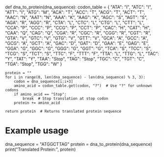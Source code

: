 def dna_to_protein(dna_sequence):
    codon_table = {
        "ATA": "I", "ATC": "I", "ATT": "I", "ATG": "M",
        "ACA": "T", "ACC": "T", "ACG": "T", "ACT": "T",
        "AAC": "N", "AAT": "N", "AAA": "K", "AAG": "K",
        "AGC": "S", "AGT": "S", "AGA": "R", "AGG": "R",
        "CTA": "L", "CTC": "L", "CTG": "L", "CTT": "L",
        "CCA": "P", "CCC": "P", "CCG": "P", "CCT": "P",
        "CAC": "H", "CAT": "H", "CAA": "Q", "CAG": "Q",
        "CGA": "R", "CGC": "R", "CGG": "R", "CGT": "R",
        "GTA": "V", "GTC": "V", "GTG": "V", "GTT": "V",
        "GCA": "A", "GCC": "A", "GCG": "A", "GCT": "A",
        "GAC": "D", "GAT": "D", "GAA": "E", "GAG": "E",
        "GGA": "G", "GGC": "G", "GGG": "G", "GGT": "G",
        "TCA": "S", "TCC": "S", "TCG": "S", "TCT": "S",
        "TTC": "F", "TTT": "F", "TTA": "L", "TTG": "L",
        "TAC": "Y", "TAT": "Y", "TAA": "Stop", "TAG": "Stop",
        "TGC": "C", "TGT": "C", "TGA": "Stop", "TGG": "W"
    }
    
    protein = ""
    for i in range(0, len(dna_sequence) - len(dna_sequence) % 3, 3):
        codon = dna_sequence[i:i+3]
        amino_acid = codon_table.get(codon, "?")  # Use "?" for unknown codons
        if amino_acid == "Stop":
            break  # Stop translation at stop codon
        protein += amino_acid
    
    return protein  # Returns translated protein sequence

# Example usage
dna_sequence = "ATGGCTTAG"
protein = dna_to_protein(dna_sequence)
print("Translated Protein:", protein)

